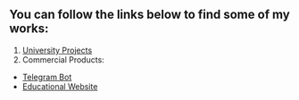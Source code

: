 ## You can follow the links below to find some of my works:
1. [University Projects](https://github.com/NutonFlash/ITMO_University)
2. Commercial Products:
  + [Telegram Bot](https://github.com/NutonFlash/Telegram_Bot)
  + [Educational Website](https://github.com/NutonFlash/Educational_Website)
